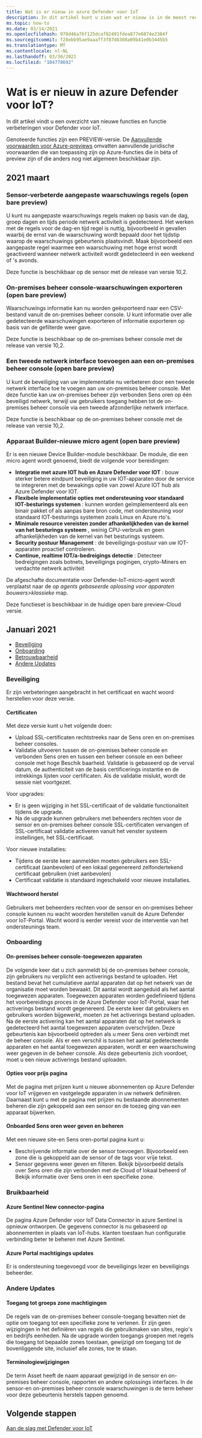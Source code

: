 ```yaml
---
title: Wat is er nieuw in azure Defender voor IoT
description: In dit artikel kunt u zien wat er nieuw is in de meest recente versie van Defender voor IoT.
ms.topic: how-to
ms.date: 03/14/2021
ms.openlocfilehash: 970d46a76f125dcaf82491fdea877e6874e2384f
ms.sourcegitcommit: f28ebb95ae9aaaff3f87d8388a09b41e0b3445b5
ms.translationtype: MT
ms.contentlocale: nl-NL
ms.lasthandoff: 03/30/2021
ms.locfileid: "104778692"
---
```

# <a name="whats-new-in-azure-defender-for-iot"></a>Wat is er nieuw in azure Defender voor IoT?

In dit artikel vindt u een overzicht van nieuwe functies en functie verbeteringen voor Defender voor IoT.

Genoteerde functies zijn een PREVIEW-versie. De [Aanvullende voorwaarden voor Azure-previews](https://azure.microsoft.com/support/legal/preview-supplemental-terms/) omvatten aanvullende juridische voorwaarden die van toepassing zijn op Azure-functies die in bèta of preview zijn of die anders nog niet algemeen beschikbaar zijn.
## <a name="march-2021"></a>2021 maart

### <a name="sensor---enhanced-custom-alert-rules-public-preview"></a>Sensor-verbeterde aangepaste waarschuwings regels (open bare preview)

U kunt nu aangepaste waarschuwings regels maken op basis van de dag, groep dagen en tijds periode netwerk activiteit is gedetecteerd.  Het werken met de regels voor de dag-en tijd regel is nuttig, bijvoorbeeld in gevallen waarbij de ernst van de waarschuwing wordt bepaald door het tijdstip waarop de waarschuwings gebeurtenis plaatsvindt. Maak bijvoorbeeld een aangepaste regel waarmee een waarschuwing met hoge ernst wordt geactiveerd wanneer netwerk activiteit wordt gedetecteerd in een weekend of 's avonds.

Deze functie is beschikbaar op de sensor met de release van versie 10,2.

### <a name="on-premises-management-console---export-alerts-public-preview"></a>On-premises beheer console-waarschuwingen exporteren (open bare preview)

Waarschuwings informatie kan nu worden geëxporteerd naar een CSV-bestand vanuit de on-premises beheer console. U kunt informatie over alle gedetecteerde waarschuwingen exporteren of informatie exporteren op basis van de gefilterde weer gave.

Deze functie is beschikbaar op de on-premises beheer console met de release van versie 10,2.

### <a name="add-second-network-interface-to-on-premises-management-console-public-preview"></a>Een tweede netwerk interface toevoegen aan een on-premises beheer console (open bare preview)

U kunt de beveiliging van uw implementatie nu verbeteren door een tweede netwerk interface toe te voegen aan uw on-premises beheer console. Met deze functie kan uw on-premises beheer zijn verbonden Sens oren op één beveiligd netwerk, terwijl uw gebruikers toegang hebben tot de on-premises beheer console via een tweede afzonderlijke netwerk interface.

Deze functie is beschikbaar op de on-premises beheer console met de release van versie 10,2.
### <a name="device-builder---new-micro-agent-public-preview"></a>Apparaat Builder-nieuwe micro agent (open bare preview)

Er is een nieuwe Device Builder-module beschikbaar. De module, die een micro agent wordt genoemd, biedt de volgende voor bereidingen:

- **Integratie met azure IOT hub en Azure Defender voor IOT** : bouw sterker betere eindpunt beveiliging in uw IOT-apparaten door de service te integreren met de bewakings optie van zowel Azure IOT hub als Azure Defender voor IOT.
- **Flexibele implementatie opties met ondersteuning voor standaard IOT-besturings systemen** : kunnen worden geïmplementeerd als een binair pakket of als aanpas bare bron code, met ondersteuning voor standaard IOT-besturings systemen zoals Linux en Azure rto's.
- **Minimale resource vereisten zonder afhankelijkheden van de kernel van het besturings systeem** , weinig CPU-verbruik en geen afhankelijkheden van de kernel van het besturings systeem.
- **Security postuur Management** : de beveiligings-postuur van uw IOT-apparaten proactief controleren.
- **Continue, realtime IOT/a-bedreigings detectie** : Detecteer bedreigingen zoals botnets, beveiligings pogingen, crypto-Miners en verdachte netwerk activiteit

De afgeschafte documentatie voor Defender-IoT-micro-agent wordt verplaatst naar de *op agents gebaseerde oplossing voor apparaten bouwers>klassieke* map.

Deze functieset is beschikbaar in de huidige open bare preview-Cloud versie.

## <a name="january-2021"></a>Januari 2021

- [Beveiliging](#security)
- [Onboarding](#onboarding)
- [Betrouwbaarheid](#usability)
- [Andere Updates](#other-updates)
### <a name="security"></a>Beveiliging

Er zijn verbeteringen aangebracht in het certificaat en wacht woord herstellen voor deze versie.

#### <a name="certificates"></a>Certificaten
  
Met deze versie kunt u het volgende doen:

- Upload SSL-certificaten rechtstreeks naar de Sens oren en on-premises beheer consoles.
- Validatie uitvoeren tussen de on-premises beheer console en verbonden Sens oren en tussen een beheer console en een beheer console met hoge Beschik baarheid. Validatie is gebaseerd op de verval datum, de authenticiteit van de basis certificerings instantie en de intrekkings lijsten voor certificaten.  Als de validatie mislukt, wordt de sessie niet voortgezet.

Voor upgrades:

- Er is geen wijziging in het SSL-certificaat of de validatie functionaliteit tijdens de upgrade.
- Na de upgrade kunnen gebruikers met beheerders rechten voor de sensor en on-premises beheer console SSL-certificaten vervangen of SSL-certificaat validatie activeren vanuit het venster systeem instellingen, het SSL-certificaat.  

Voor nieuwe installaties:

- Tijdens de eerste keer aanmelden moeten gebruikers een SSL-certificaat (aanbevolen) of een lokaal gegenereerd zelfondertekend certificaat gebruiken (niet aanbevolen)
- Certificaat validatie is standaard ingeschakeld voor nieuwe installaties.

#### <a name="password-recovery"></a>Wachtwoord herstel
  
Gebruikers met beheerders rechten voor de sensor en on-premises beheer console kunnen nu wacht woorden herstellen vanuit de Azure Defender voor IoT-Portal. Wacht woord is eerder vereist voor de interventie van het ondersteunings team.

### <a name="onboarding"></a>Onboarding

#### <a name="on-premises-management-console---committed-devices"></a>On-premises beheer console-toegewezen apparaten

De volgende keer dat u zich aanmeldt bij de on-premises beheer console, zijn gebruikers nu verplicht een activerings bestand te uploaden. Het bestand bevat het cumulatieve aantal apparaten dat op het netwerk van de organisatie moet worden bewaakt. Dit aantal wordt aangeduid als het aantal toegewezen apparaten.
Toegewezen apparaten worden gedefinieerd tijdens het voorbereidings proces in de Azure Defender voor IoT-Portal, waar het activerings bestand wordt gegenereerd.
De eerste keer dat gebruikers en gebruikers worden bijgewerkt, moeten ze het activerings bestand uploaden.
Na de eerste activering kan het aantal apparaten dat op het netwerk is gedetecteerd het aantal toegewezen apparaten overschrijden. Deze gebeurtenis kan bijvoorbeeld optreden als u meer Sens oren verbindt met de beheer console. Als er een verschil is tussen het aantal gedetecteerde apparaten en het aantal toegewezen apparaten, wordt er een waarschuwing weer gegeven in de beheer console. Als deze gebeurtenis zich voordoet, moet u een nieuw activerings bestand uploaden.

#### <a name="pricing-page-options"></a>Opties voor prijs pagina

Met de pagina met prijzen kunt u nieuwe abonnementen op Azure Defender voor IoT vrijgeven en vastgelegde apparaten in uw netwerk definiëren.  
Daarnaast kunt u met de pagina met prijzen nu bestaande abonnementen beheren die zijn gekoppeld aan een sensor en de toezeg ging van een apparaat bijwerken.

#### <a name="view-and-manage-onboarded-sensors"></a>Onboarded Sens oren weer geven en beheren

Met een nieuwe site-en Sens oren-portal pagina kunt u:

- Beschrijvende informatie over de sensor toevoegen. Bijvoorbeeld een zone die is gekoppeld aan de sensor of de tags voor vrije tekst.
- Sensor gegevens weer geven en filteren. Bekijk bijvoorbeeld details over Sens oren die zijn verbonden met de Cloud of lokaal beheerd of Bekijk informatie over Sens oren in een specifieke zone.  

### <a name="usability"></a>Bruikbaarheid

#### <a name="azure-sentinel-new-connector-page"></a>Azure Sentinel New connector-pagina

De pagina Azure Defender voor IoT Data Connector in azure Sentinel is opnieuw ontworpen. De gegevens connector is nu gebaseerd op abonnementen in plaats van IoT-hubs. klanten toestaan hun configuratie verbinding beter te beheren met Azure Sentinel.

#### <a name="azure-portal-permission-updates"></a>Azure Portal machtigings updates  

Er is ondersteuning toegevoegd voor de beveiligings lezer en beveiligings beheerder.

### <a name="other-updates"></a>Andere Updates

#### <a name="access-group---zone-permissions"></a>Toegang tot groeps zone machtigingen
  
De regels van de on-premises beheer console-toegang bevatten niet de optie om toegang tot een specifieke zone te verlenen. Er zijn geen wijzigingen in het definiëren van regels die gebruikmaken van sites, regio's en bedrijfs eenheden.   Na de upgrade worden toegangs groepen met regels die toegang tot bepaalde zones toestaan, gewijzigd om toegang tot de bovenliggende site, inclusief alle zones, toe te staan.

#### <a name="terminology-changes"></a>Terminologiewijzigingen

De term Asset heeft de naam apparaat gewijzigd in de sensor en on-premises beheer console, rapporten en andere oplossings interfaces.
In de sensor-en on-premises beheer console waarschuwingen is de term beheer voor deze gebeurtenis herstels tappen genoemd.

## <a name="next-steps"></a>Volgende stappen

[Aan de slag met Defender voor IoT](getting-started.md)
